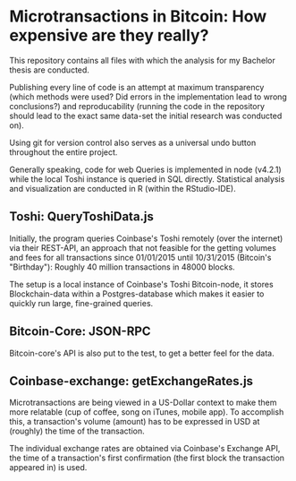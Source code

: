 # Microtransactions in Bitcoin: How expensive are they really?

This repository contains all files with which the analysis for 
my Bachelor thesis are conducted.

Publishing every line of code is an attempt at maximum
transparency (which methods were used? Did errors in the implementation lead to
wrong conclusions?) and reproducability (running the code in the repository should 
lead to the exact same data-set the initial research was conducted on).

Using git for version control also serves as a universal undo button throughout
the entire project.

Generally speaking, code for web Queries is implemented in node (v4.2.1) while
the local Toshi instance is queried in SQL directly. Statistical analysis and
visualization are conducted in R (within the RStudio-IDE).

## Toshi: QueryToshiData.js

Initially, the program queries Coinbase's Toshi remotely (over the internet) 
via their REST-API, an approach that not feasible for the getting volumes and 
fees for all transactions since 01/01/2015 until 10/31/2015 
(Bitcoin's "Birthday"): Roughly 40 million transactions in 48000 blocks.

The setup is a local instance of Coinbase's Toshi Bitcoin-node, it stores
Blockchain-data within a Postgres-database which makes it easier to quickly run
large, fine-grained queries.

## Bitcoin-Core: JSON-RPC

Bitcoin-core's API is also put to the test, to get a better feel for
the data.

## Coinbase-exchange: getExchangeRates.js

Microtransactions are being viewed in a US-Dollar context to make them more
relatable (cup of coffee, song on iTunes, mobile app). To accomplish this, a 
transaction's volume (amount) has to be expressed in USD at (roughly) the time 
of the transaction.

The individual exchange rates are obtained via Coinbase's Exchange API, the time
of a transaction's first confirmation (the first block the transaction appeared
in) is used.

